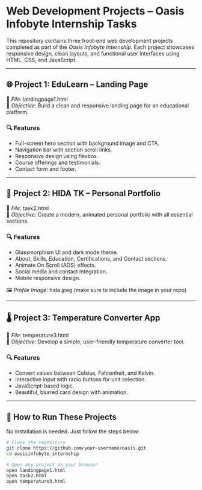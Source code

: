 
# Web Development Projects – Oasis Infobyte Internship Tasks

This repository contains three front-end web development projects completed as part of the *Oasis Infobyte Internship*. Each project showcases responsive design, clean layouts, and functional user interfaces using HTML, CSS, and JavaScript.

---

## 🌐 Project 1: EduLearn – Landing Page

📄 *File*: landingpage1.html  
🎯 *Objective*: Build a clean and responsive landing page for an educational platform.

### 🔍 Features
- Full-screen hero section with background image and CTA.
- Navigation bar with section scroll links.
- Responsive design using flexbox.
- Course offerings and testimonials.
- Contact form and footer.

---

## 👤 Project 2: HIDA TK – Personal Portfolio

📄 *File*: task2.html  
🎯 *Objective*: Create a modern, animated personal portfolio with all essential sections.

### 🔍 Features
- Glassmorphism UI and dark mode theme.
- About, Skills, Education, Certifications, and Contact sections.
- Animate On Scroll (AOS) effects.
- Social media and contact integration.
- Mobile responsive design.

🖼 *Profile Image*: hida.jpeg (make sure to include the image in your repo)

---

## 🌡 Project 3: Temperature Converter App

📄 *File*: temperature3.html  
🎯 *Objective*: Develop a simple, user-friendly temperature converter tool.

### 🔍 Features
- Convert values between Celsius, Fahrenheit, and Kelvin.
- Interactive input with radio buttons for unit selection.
- JavaScript-based logic.
- Beautiful, blurred card design with animation.

---

## 🚀 How to Run These Projects

No installation is needed. Just follow the steps below:

```bash
# Clone the repository
git clone https://github.com/your-username/oasis.git
cd oasisinfobyte-internship

# Open any project in your browser
open landingpage1.html
open task2.html
open temperature3.html
